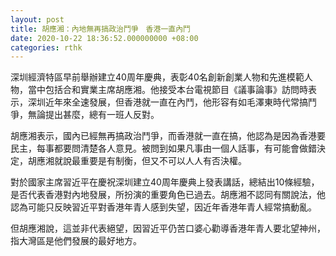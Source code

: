 ```yaml
---
layout: post
title: 胡應湘：內地無再搞政治鬥爭　香港一直內鬥
date: 2020-10-22 18:36:52.000000000 +08:00
categories: rthk
---
```


深圳經濟特區早前舉辦建立40周年慶典，表彰40名創新創業人物和先進模範人物，當中包括合和實業主席胡應湘。他接受本台電視節目《議事論事》訪問時表示，深圳近年來全速發展，但香港就一直在內鬥，他形容有如毛澤東時代常搞鬥爭，無論提出甚麼，總有一班人反對。

胡應湘表示，國內已經無再搞政治鬥爭，而香港就一直在搞，他認為是因為香港要民主，每事都要問清楚各人意見。被問到如果凡事由一個人話事，有可能會做錯決定，胡應湘就說最重要是有制衡，但又不可以人人有否決權。

對於國家主席習近平在慶祝深圳建立40周年慶典上發表講話，總結出10條經驗，是否代表香港對內地發展，所扮演的重要角色已過去。胡應湘不認同有關說法，他認為可能只反映習近平對香港年青人感到失望，因近年香港年青人經常搞動亂。

但胡應湘說，這並非代表絕望，因習近平仍苦口婆心勸導香港年青人要北望神州，指大灣區是他們發展的最好地方。
